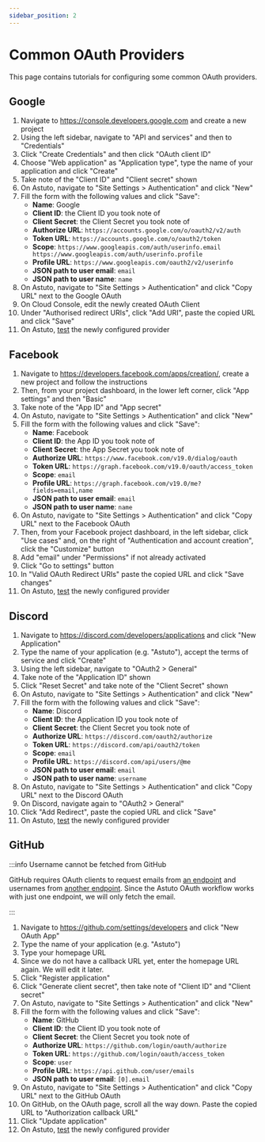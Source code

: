 ```yaml
---
sidebar_position: 2
---
```


# Common OAuth Providers

This page contains tutorials for configuring some common OAuth providers.

## Google

1. Navigate to https://console.developers.google.com and create a new project
2. Using the left sidebar, navigate to "API and services" and then to "Credentials"
3. Click "Create Credentials" and then click "OAuth client ID"
4. Choose "Web application" as "Application type", type the name of your application and click "Create"
5. Take note of the "Client ID" and "Client secret" shown
6. On Astuto, navigate to "Site Settings > Authentication" and click "New"
7. Fill the form with the following values and click "Save":
   - **Name**: Google
   - **Client ID**: the Client ID you took note of
   - **Client Secret**: the Client Secret you took note of
   - **Authorize URL**: `https://accounts.google.com/o/oauth2/v2/auth`
   - **Token URL**: `https://accounts.google.com/o/oauth2/token`
   - **Scope**: `https://www.googleapis.com/auth/userinfo.email https://www.googleapis.com/auth/userinfo.profile`
   - **Profile URL**: `https://www.googleapis.com/oauth2/v2/userinfo`
   - **JSON path to user email**: `email`
   - **JSON path to user name**: `name`
8. On Astuto, navigate to "Site Settings > Authentication" and click "Copy URL" next to the Google OAuth
9. On Cloud Console, edit the newly created OAuth Client
10. Under "Authorised redirect URIs", click "Add URI", paste the copied URL and click "Save"
11. On Astuto, [test](./oauth-configuration-basics.md#oauth-test) the newly configured provider

## Facebook

1. Navigate to https://developers.facebook.com/apps/creation/, create a new project and follow the instructions
2. Then, from your project dashboard, in the lower left corner, click "App settings" and then "Basic"
3. Take note of the "App ID" and "App secret"
4. On Astuto, navigate to "Site Settings > Authentication" and click "New"
5. Fill the form with the following values and click "Save":
   - **Name**: Facebook
   - **Client ID**: the App ID you took note of
   - **Client Secret**: the App Secret you took note of
   - **Authorize URL**: `https://www.facebook.com/v19.0/dialog/oauth`
   - **Token URL**: `https://graph.facebook.com/v19.0/oauth/access_token`
   - **Scope**: `email`
   - **Profile URL**: `https://graph.facebook.com/v19.0/me?fields=email,name`
   - **JSON path to user email**: `email`
   - **JSON path to user name**: `name`
6. On Astuto, navigate to "Site Settings > Authentication" and click "Copy URL" next to the Facebook OAuth
7. Then, from your Facebook project dashboard, in the left sidebar, click "Use cases" and, on the right of "Authentication and account creation", click the "Customize" button
8. Add "email" under "Permissions" if not already activated
9. Click "Go to settings" button
10. In "Valid OAuth Redirect URIs" paste the copied URL and click "Save changes"
11. On Astuto, [test](./oauth-configuration-basics.md#oauth-test) the newly configured provider

## Discord

1. Navigate to https://discord.com/developers/applications and click "New Application"
2. Type the name of your application (e.g. "Astuto"), accept the terms of service and click "Create"
3. Using the left sidebar, navigate to "OAuth2 > General"
4. Take note of the "Application ID" shown
5. Click "Reset Secret" and take note of the "Client Secret" shown
6. On Astuto, navigate to "Site Settings > Authentication" and click "New"
7. Fill the form with the following values and click "Save":
   - **Name**: Discord
   - **Client ID**: the Application ID you took note of
   - **Client Secret**: the Client Secret you took note of
   - **Authorize URL**: `https://discord.com/oauth2/authorize`
   - **Token URL**: `https://discord.com/api/oauth2/token`
   - **Scope**: `email`
   - **Profile URL**: `https://discord.com/api/users/@me`
   - **JSON path to user email**: `email`
   - **JSON path to user name**: `username`
8. On Astuto, navigate to "Site Settings > Authentication" and click "Copy URL" next to the Discord OAuth
9. On Discord, navigate again to "OAuth2 > General"
10. Click "Add Redirect", paste the copied URL and click "Save"
11. On Astuto, [test](./oauth-configuration-basics.md#oauth-test) the newly configured provider

## GitHub

:::info Username cannot be fetched from GitHub

GitHub requires OAuth clients to request emails from [an endpoint](https://api.github.com/user/emails) and usernames from [another endpoint](https://api.github.com/user). Since the Astuto OAuth workflow works with just one endpoint, we will only fetch the email.

:::

1. Navigate to https://github.com/settings/developers and click "New OAuth App"
2. Type the name of your application (e.g. "Astuto")
3. Type your homepage URL
4. Since we do not have a callback URL yet, enter the homepage URL again. We will edit it later.
5. Click "Register application"
6. Click "Generate client secret", then take note of "Client ID" and "Client secret"
7. On Astuto, navigate to "Site Settings > Authentication" and click "New"
8. Fill the form with the following values and click "Save":
   - **Name**: GitHub
   - **Client ID**: the Client ID you took note of
   - **Client Secret**: the Client Secret you took note of
   - **Authorize URL**: `https://github.com/login/oauth/authorize`
   - **Token URL**: `https://github.com/login/oauth/access_token`
   - **Scope**: `user`
   - **Profile URL**: `https://api.github.com/user/emails`
   - **JSON path to user email**: `[0].email`
9. On Astuto, navigate to "Site Settings > Authentication" and click "Copy URL" next to the GitHub OAuth
10. On GitHub, on the OAuth page, scroll all the way down. Paste the copied URL to "Authorization callback URL"
11. Click "Update application"
12. On Astuto, [test](./oauth-configuration-basics.md#oauth-test) the newly configured provider